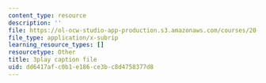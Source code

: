 ```yaml
---
content_type: resource
description: ''
file: https://ol-ocw-studio-app-production.s3.amazonaws.com/courses/20-219-becoming-the-next-bill-nye-writing-and-hosting-the-educational-show-january-iap-2015/dd6417afc0b1e186ce3bc8d4758377d8_bxyqAe8Fd68.srt
file_type: application/x-subrip
learning_resource_types: []
resourcetype: Other
title: 3play caption file
uid: dd6417af-c0b1-e186-ce3b-c8d4758377d8
---
```

